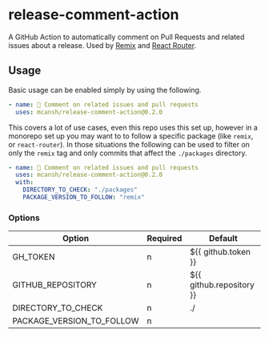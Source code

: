 # release-comment-action

A GitHub Action to automatically comment on Pull Requests and related issues about a release. Used by [Remix][remix] and [React Router][react_router].

## Usage

Basic usage can be enabled simply by using the following.

```yaml
- name: 📝 Comment on related issues and pull requests
  uses: mcansh/release-comment-action@0.2.0
```

This covers a lot of use cases, even this repo uses this set up, however in a monorepo set up you may want to to follow a specific package (like `remix`, or `react-router`). In those situations the following can be used to filter on only the `remix` tag and only commits that affect the `./packages` directory.

```yaml
- name: 📝 Comment on related issues and pull requests
  uses: mcansh/release-comment-action@0.2.0
  with:
    DIRECTORY_TO_CHECK: "./packages"
    PACKAGE_VERSION_TO_FOLLOW: "remix"
```

### Options

| Option                    | Required | Default                  |
| ------------------------- | -------- | ------------------------ |
| GH_TOKEN                  | n        | ${{ github.token }}      |
| GITHUB_REPOSITORY         | n        | ${{ github.repository }} |
| DIRECTORY_TO_CHECK        | n        | ./                       |
| PACKAGE_VERSION_TO_FOLLOW | n        |                          |

[remix]: https://github.com/remix-run/remix
[react_router]: https://github.com/remix-run/react-router
